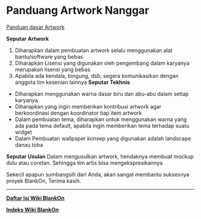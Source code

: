 # Panduang Artwork Nanggar

[Panduan dasar Artwork](http://dev.blankonlinux.or.id/wiki/Artwork)

**Seputar Artwork**
   1. Diharapkan dalam pembuatan artwork selalu menggunakan alat bantu/software yang bebas
   1. Diharapkan Lisensi yang digunakan oleh pengembang dalam karyanya merupakan lisensi yang bebas
   1. Apabila ada kendala, bingung, dsb, segera komunikasikan dengan anggota tim kesenian lainnya
**Seputar Tekhnis**
 + Diharapkan menggunakan warna dasar biru dan abu-abu dalam setiap karyanya
 + Diharapkan yang ingin memberikan kontribusi artwork agar berkoordinasi dengan koordinator tiap item artwork
 + Dalam pembuatan tema, diharapkan untuk menggunakan warna yang ada pada tema default, apabila ingin memberikan tema terhadap suatu widget
 + Dalam Pembuatan wallpaper konsep yang digunakan adalah landscape danau toba

**Seputar Usulan**
Dalam mengusulkan artwork, hendaknya membuat mockup dulu atau coretan. Sehingga tim artis bisa mengekspresikannya

Sekecil apapun sumbangsih dari Anda, akan sangat membantu suksesnya proyek BlankOn, Terima kasih.




---
[**Daftar Isi Wiki BlankOn**](/DaftarIsi/README.md)
 
[**Indeks Wiki BlankOn**](/Indeks.md)



